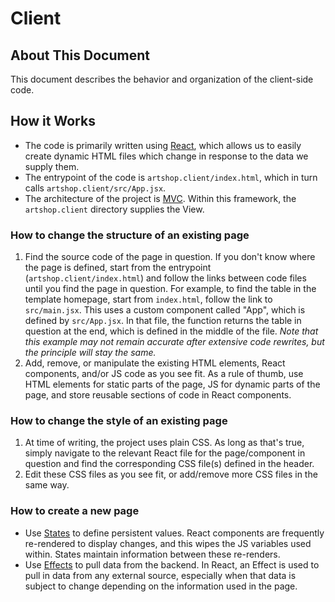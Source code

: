 # Client

## About This Document

This document describes the behavior and organization of the client-side code.

## How it Works

* The code is primarily written using [React](https://react.dev/learn), which allows us to easily create dynamic HTML files which change in response to the data we supply them.
* The entrypoint of the code is `artshop.client/index.html`, which in turn calls `artshop.client/src/App.jsx`.
* The architecture of the project is [MVC](https://developer.mozilla.org/en-US/docs/Glossary/MVC). Within this framework, the `artshop.client` directory supplies the View.

### How to change the structure of an existing page

1. Find the source code of the page in question. If you don't know where the page is defined, start from the entrypoint (`artshop.client/index.html`) and follow the links between code files until you find the page in question. For example, to find the table in the template homepage, start from `index.html`, follow the link to `src/main.jsx`. This uses a custom component called "App", which is defined by `src/App.jsx`. In that file, the function returns the table in question at the end, which is defined in the middle of the file. *Note that this example may not remain accurate after extensive code rewrites, but the principle will stay the same.*
2. Add, remove, or manipulate the existing HTML elements, React components, and/or JS code as you see fit. As a rule of thumb, use HTML elements for static parts of the page, JS for dynamic parts of the page, and store reusable sections of code in React components.

### How to change the style of an existing page

1. At time of writing, the project uses plain CSS. As long as that's true, simply navigate to the relevant React file for the page/component in question and find the corresponding CSS file(s) defined in the header.
2. Edit these CSS files as you see fit, or add/remove more CSS files in the same way.

### How to create a new page

* Use [States](https://react.dev/learn/state-a-components-memory) to define persistent values. React components are frequently re-rendered to display changes, and this wipes the JS variables used within. States maintain information between these re-renders.
* Use [Effects](https://react.dev/reference/react/useEffect) to pull data from the backend. In React, an Effect is used to pull in data from any external source, especially when that data is subject to change depending on the information used in the page.
